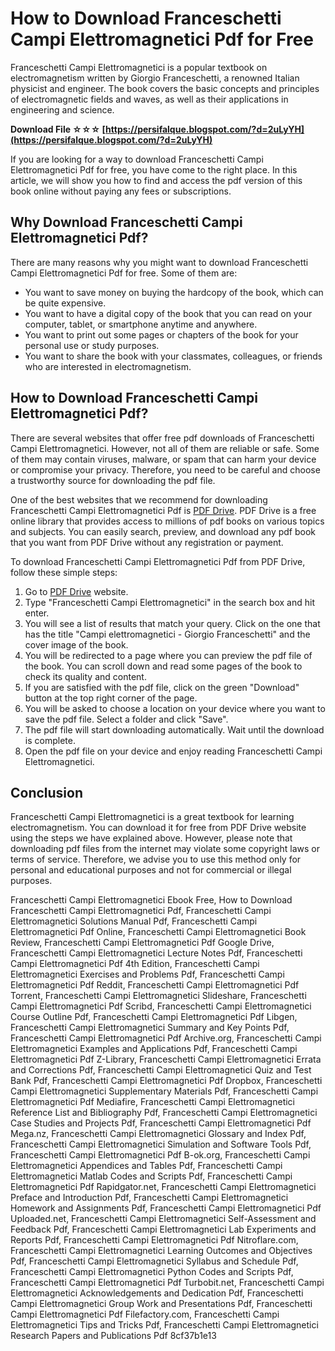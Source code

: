 
 
# How to Download Franceschetti Campi Elettromagnetici Pdf for Free
 
Franceschetti Campi Elettromagnetici is a popular textbook on electromagnetism written by Giorgio Franceschetti, a renowned Italian physicist and engineer. The book covers the basic concepts and principles of electromagnetic fields and waves, as well as their applications in engineering and science.
 
**Download File ☆☆☆ [https://persifalque.blogspot.com/?d=2uLyYH](https://persifalque.blogspot.com/?d=2uLyYH)**


 
If you are looking for a way to download Franceschetti Campi Elettromagnetici Pdf for free, you have come to the right place. In this article, we will show you how to find and access the pdf version of this book online without paying any fees or subscriptions.
 
## Why Download Franceschetti Campi Elettromagnetici Pdf?
 
There are many reasons why you might want to download Franceschetti Campi Elettromagnetici Pdf for free. Some of them are:
 
- You want to save money on buying the hardcopy of the book, which can be quite expensive.
- You want to have a digital copy of the book that you can read on your computer, tablet, or smartphone anytime and anywhere.
- You want to print out some pages or chapters of the book for your personal use or study purposes.
- You want to share the book with your classmates, colleagues, or friends who are interested in electromagnetism.

## How to Download Franceschetti Campi Elettromagnetici Pdf?
 
There are several websites that offer free pdf downloads of Franceschetti Campi Elettromagnetici. However, not all of them are reliable or safe. Some of them may contain viruses, malware, or spam that can harm your device or compromise your privacy. Therefore, you need to be careful and choose a trustworthy source for downloading the pdf file.
 
One of the best websites that we recommend for downloading Franceschetti Campi Elettromagnetici Pdf is [PDF Drive](https://www.pdfdrive.com/). PDF Drive is a free online library that provides access to millions of pdf books on various topics and subjects. You can easily search, preview, and download any pdf book that you want from PDF Drive without any registration or payment.
 
To download Franceschetti Campi Elettromagnetici Pdf from PDF Drive, follow these simple steps:

1. Go to [PDF Drive](https://www.pdfdrive.com/) website.
2. Type "Franceschetti Campi Elettromagnetici" in the search box and hit enter.
3. You will see a list of results that match your query. Click on the one that has the title "Campi elettromagnetici - Giorgio Franceschetti" and the cover image of the book.
4. You will be redirected to a page where you can preview the pdf file of the book. You can scroll down and read some pages of the book to check its quality and content.
5. If you are satisfied with the pdf file, click on the green "Download" button at the top right corner of the page.
6. You will be asked to choose a location on your device where you want to save the pdf file. Select a folder and click "Save".
7. The pdf file will start downloading automatically. Wait until the download is complete.
8. Open the pdf file on your device and enjoy reading Franceschetti Campi Elettromagnetici.

## Conclusion
 
Franceschetti Campi Elettromagnetici is a great textbook for learning electromagnetism. You can download it for free from PDF Drive website using the steps we have explained above. However, please note that downloading pdf files from the internet may violate some copyright laws or terms of service. Therefore, we advise you to use this method only for personal and educational purposes and not for commercial or illegal purposes.
 
Franceschetti Campi Elettromagnetici Ebook Free,  How to Download Franceschetti Campi Elettromagnetici Pdf,  Franceschetti Campi Elettromagnetici Solutions Manual Pdf,  Franceschetti Campi Elettromagnetici Pdf Online,  Franceschetti Campi Elettromagnetici Book Review,  Franceschetti Campi Elettromagnetici Pdf Google Drive,  Franceschetti Campi Elettromagnetici Lecture Notes Pdf,  Franceschetti Campi Elettromagnetici Pdf 4th Edition,  Franceschetti Campi Elettromagnetici Exercises and Problems Pdf,  Franceschetti Campi Elettromagnetici Pdf Reddit,  Franceschetti Campi Elettromagnetici Pdf Torrent,  Franceschetti Campi Elettromagnetici Slideshare,  Franceschetti Campi Elettromagnetici Pdf Scribd,  Franceschetti Campi Elettromagnetici Course Outline Pdf,  Franceschetti Campi Elettromagnetici Pdf Libgen,  Franceschetti Campi Elettromagnetici Summary and Key Points Pdf,  Franceschetti Campi Elettromagnetici Pdf Archive.org,  Franceschetti Campi Elettromagnetici Examples and Applications Pdf,  Franceschetti Campi Elettromagnetici Pdf Z-Library,  Franceschetti Campi Elettromagnetici Errata and Corrections Pdf,  Franceschetti Campi Elettromagnetici Quiz and Test Bank Pdf,  Franceschetti Campi Elettromagnetici Pdf Dropbox,  Franceschetti Campi Elettromagnetici Supplementary Materials Pdf,  Franceschetti Campi Elettromagnetici Pdf Mediafire,  Franceschetti Campi Elettromagnetici Reference List and Bibliography Pdf,  Franceschetti Campi Elettromagnetici Case Studies and Projects Pdf,  Franceschetti Campi Elettromagnetici Pdf Mega.nz,  Franceschetti Campi Elettromagnetici Glossary and Index Pdf,  Franceschetti Campi Elettromagnetici Simulation and Software Tools Pdf,  Franceschetti Campi Elettromagnetici Pdf B-ok.org,  Franceschetti Campi Elettromagnetici Appendices and Tables Pdf,  Franceschetti Campi Elettromagnetici Matlab Codes and Scripts Pdf,  Franceschetti Campi Elettromagnetici Pdf Rapidgator.net,  Franceschetti Campi Elettromagnetici Preface and Introduction Pdf,  Franceschetti Campi Elettromagnetici Homework and Assignments Pdf,  Franceschetti Campi Elettromagnetici Pdf Uploaded.net,  Franceschetti Campi Elettromagnetici Self-Assessment and Feedback Pdf,  Franceschetti Campi Elettromagnetici Lab Experiments and Reports Pdf,  Franceschetti Campi Elettromagnetici Pdf Nitroflare.com,  Franceschetti Campi Elettromagnetici Learning Outcomes and Objectives Pdf,  Franceschetti Campi Elettromagnetici Syllabus and Schedule Pdf,  Franceschetti Campi Elettromagnetici Python Codes and Scripts Pdf,  Franceschetti Campi Elettromagnetici Pdf Turbobit.net,  Franceschetti Campi Elettromagnetici Acknowledgements and Dedication Pdf,  Franceschetti Campi Elettromagnetici Group Work and Presentations Pdf,  Franceschetti Campi Elettromagnetici Pdf Filefactory.com,  Franceschetti Campi Elettromagnetici Tips and Tricks Pdf,  Franceschetti Campi Elettromagnetici Research Papers and Publications Pdf
 8cf37b1e13
 
